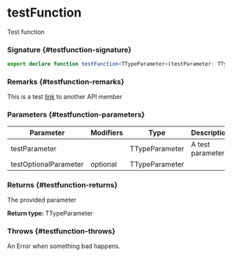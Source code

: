 # testFunction

Test function

### Signature {#testfunction-signature}

```typescript
export declare function testFunction<TTypeParameter>(testParameter: TTypeParameter, testOptionalParameter?: TTypeParameter): TTypeParameter;
```

### Remarks {#testfunction-remarks}

This is a test [link](docs/simple-suite-test/testinterface-interface) to another API member

### Parameters {#testfunction-parameters}


|  Parameter | Modifiers | Type | Description |
|  --- | --- | --- | --- |
|  testParameter |  | TTypeParameter | A test parameter |
|  testOptionalParameter | optional | TTypeParameter |  |

### Returns {#testfunction-returns}

The provided parameter

<b>Return type: </b>TTypeParameter

### Throws {#testfunction-throws}

An Error when something bad happens.

